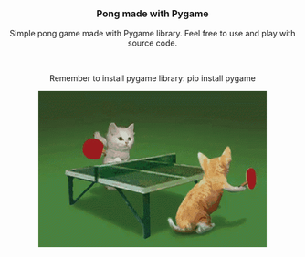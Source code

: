 
<h3 align=center>Pong made with Pygame</h3>
<p align=center>Simple pong game made with Pygame library. Feel free to use and play with source code.</p>
<br>
<p align=center>Remember to install pygame library: pip install pygame</p>
<div align=center>
    <img src="https://raw.githubusercontent.com/Vasamir1/Pong_Game/main/cats-tennis.gif">
</div>
